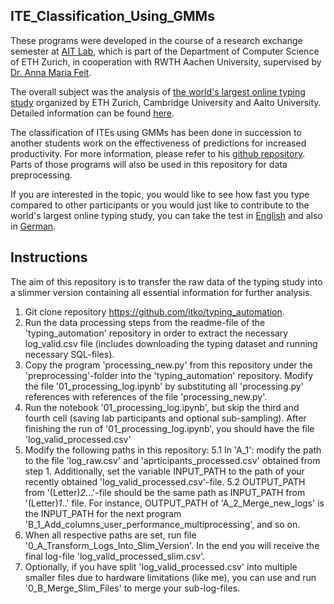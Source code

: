 ## ITE_Classification_Using_GMMs

These programs were developed in the course of a research exchange semester at [AIT Lab](https://ait.ethz.ch/), which is part of the Department of Computer Science of ETH Zurich, in cooperation with RWTH Aachen University, supervised by [Dr. Anna Maria Feit](https://annafeit.de/).

The overall subject was the analysis of [the world's largest online typing study](https://userinterfaces.aalto.fi/typing37k/resources/Mobile_typing_study.pdf) organized by ETH Zurich, Cambridge University and Aalto University. Detailed information can be found [here](https://userinterfaces.aalto.fi/typing37k/).

The classification of ITEs using GMMs has been done in succession to another students work on the effectiveness of predictions for increased productivity. For more information, please refer to his [github repository](https://github.com/itko/typing_automation). Parts of those programs will also be used in this repository for data preprocessing.


If you are interested in the topic, you would like to see how fast you type compared to other participants or you would just like to contribute to the world's largest online typing study, you can take the test in [English](https://typingtest.aalto.fi/) and also in [German](https://tipp-test.de/).

## Instructions

The aim of this repository is to transfer the raw data of the typing study into a slimmer version containing all essential information for further analysis.

1. Git clone repository https://github.com/itko/typing_automation.
2. Run the data processing steps from the readme-file of the 'typing_automation' repository in order to extract the necessary log_valid.csv file (includes downloading the typing dataset and running necessary SQL-files).
3. Copy the program 'processing_new.py' from this repository under the 'preprocessing'-folder into the 'typing_automation' repository. Modify the file '01_processing_log.ipynb' by substituting all 'processing.py' references with references of the file 'processing_new.py'. 
4. Run the notebook '01_processing_log.ipynb', but skip the third and fourth cell (saving lab participants and optional sub-sampling). After finishing the run of '01_processing_log.ipynb', you should have the file 'log_valid_processed.csv'
5. Modify the following paths in this repository:
5.1 In 'A_1': modify the path to the file 'log_raw.csv' and 'aprticipants_processed.csv' obtained from step 1. Additionally, set the variable INPUT_PATH to the path of your recently obtained 'log_valid_processed.csv'-file.
5.2 OUTPUT_PATH from '(Letter)_2_...'-file should be the same path as INPUT_PATH from '(Letter)_1_..' file. For instance, OUTPUT_PATH of 'A_2_Merge_new_logs' is the INPUT_PATH for the next program 'B_1_Add_columns_user_performance_multiprocessing', and so on. 
6. When all respective paths are set, run file '0_A_Transform_Logs_Into_Slim_Version'. In the end you will receive the final log-file 'log_valid_processed_slim.csv'.
7. Optionally, if you have split 'log_valid_processed.csv' into multiple smaller files due to hardware limitations (like me), you can use and run '0_B_Merge_Slim_Files' to merge your sub-log-files.

